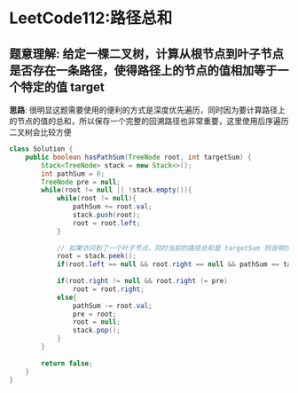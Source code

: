 # LeetCode112:路径总和

## 题意理解: 给定一棵二叉树，计算从根节点到叶子节点是否存在一条路径，使得路径上的节点的值相加等于一个特定的值 target

**思路**: 很明显这题需要使用的便利的方式是深度优先遍历，同时因为要计算路径上的节点的值的总和，所以保存一个完整的回溯路径也非常重要，这里使用后序遍历二叉树会比较方便

```java
class Solution {
    public boolean hasPathSum(TreeNode root, int targetSum) {
        Stack<TreeNode> stack = new Stack<>();
        int pathSum = 0;
        TreeNode pre = null;
        while(root != null || !stack.empty()){
            while(root != null){
                pathSum += root.val;
                stack.push(root);
                root = root.left;
            }
            
            // 如果访问到了一个叶子节点，同时当前的路径总和是 targetSum 则说明找到了相印的路径
            root = stack.peek();
            if(root.left == null && root.right == null && pathSum == targetSum) return true;
            
            if(root.right != null && root.right != pre)
                root = root.right;
            else{
                pathSum -= root.val;
                pre = root;
                root = null;
                stack.pop();
            }
        }
        
        return false;
    }
}
```
